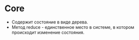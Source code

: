 # Core

- Содержит состояние в виде дерева.
- Метод reduce - единственное место в системе, в котором происходит изменение состояния.
